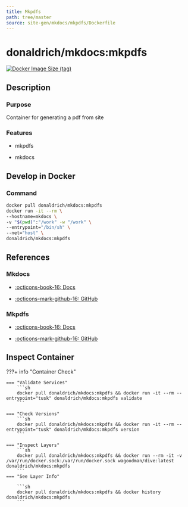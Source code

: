 ```yaml
---
title: Mkpdfs
path: tree/master
source: site-gen/mkdocs/mkpdfs/Dockerfile
---
```


# donaldrich/mkdocs:mkpdfs

[![Docker Image Size (tag)](https://img.shields.io/docker/image-size/donaldrich/mkdocs/mkpdfs?color=blue&label=size&logo=docker&style=flat-square)](https://hub.docker.com/r/donaldrich/mkdocs/mkpdfs)

## Description

### Purpose

Container for generating a pdf from site

### Features

- mkpdfs

- mkdocs

## Develop in Docker

### Command

```sh
docker pull donaldrich/mkdocs:mkpdfs
docker run -it --rm \
--hostname=mkdocs \
-v "$(pwd)":"/work" -w "/work" \
--entrypoint="/bin/sh" \
--net="host" \
donaldrich/mkdocs:mkpdfs
```

## References

### Mkdocs

- [:octicons-book-16: Docs](https://www.mkdocs.org)

- [:octicons-mark-github-16: GitHub](https://github.com/mkdocs/mkdocs)

### Mkpdfs

- [:octicons-book-16: Docs](https://comwes.github.io/mkpdfs-mkdocs-plugin)

- [:octicons-mark-github-16: GitHub](https://github.com/comwes/mkpdfs-mkdocs-plugin)

## Inspect Container

???+ info "Container Check"

    === "Validate Services"
        ```sh
        docker pull donaldrich/mkdocs:mkpdfs && docker run -it --rm --entrypoint="tusk" donaldrich/mkdocs:mkpdfs validate
        ```

    === "Check Versions"
        ```sh
        docker pull donaldrich/mkdocs:mkpdfs && docker run -it --rm --entrypoint="tusk" donaldrich/mkdocs:mkpdfs version
        ```

    === "Inspect Layers"
        ```sh
        docker pull donaldrich/mkdocs:mkpdfs && docker run --rm -it -v /var/run/docker.sock:/var/run/docker.sock wagoodman/dive:latest donaldrich/mkdocs:mkpdfs
        ```
    === "See Layer Info"

        ```sh
        docker pull donaldrich/mkdocs:mkpdfs && docker history donaldrich/mkdocs:mkpdfs
        ```
